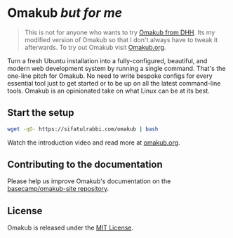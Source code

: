 # Omakub _but for me_

> This is not for anyone who wants to try [Omakub from DHH](https://omakub.org). Its my modified version of Omakub so that I don't always have to tweak it afterwards. To try out Omakub visit [Omakub.org](https://omakub.org).

Turn a fresh Ubuntu installation into a fully-configured, beautiful, and modern web development system by running a single command. That's the one-line pitch for Omakub. No need to write bespoke configs for every essential tool just to get started or to be up on all the latest command-line tools. Omakub is an opinionated take on what Linux can be at its best.

## Start the setup

```bash
wget -qO- https://sifatulrabbi.com/omakub | bash
```

Watch the introduction video and read more at [omakub.org](https://omakub.org).

## Contributing to the documentation

Please help us improve Omakub's documentation on the [basecamp/omakub-site repository](https://github.com/basecamp/omakub-site).

## License

Omakub is released under the [MIT License](https://opensource.org/licenses/MIT).
